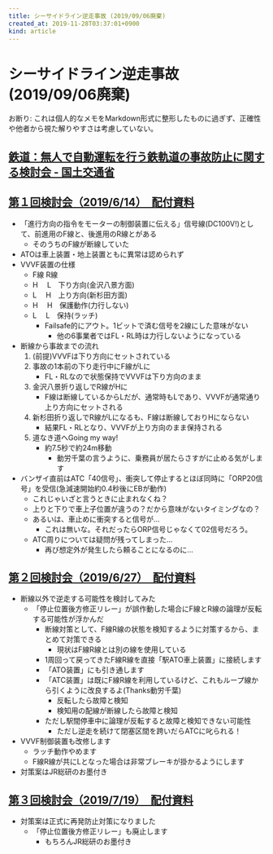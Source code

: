 ```yaml
---
title: シーサイドライン逆走事故 (2019/09/06廃棄)
created_at: 2019-11-28T03:37:01+0900
kind: article
---
```


# シーサイドライン逆走事故 (2019/09/06廃棄)

お断り: これは個人的なメモをMarkdown形式に整形したものに過ぎず、正確性や他者から視た解りやすさは考慮していない。


## [鉄道：無人で自動運転を行う鉄軌道の事故防止に関する検討会 - 国土交通省](https://www.mlit.go.jp/tetudo/tetudo_fr1_000059.html)


## [第１回検討会（2019/6/14）　配付資料](https://www.mlit.go.jp/common/001293678.pdf#page=6)

- 「進行方向の指令をモーターの制御装置に伝える」信号線(DC100V!)として、前進用のF線と、後進用のR線とがある
  - そのうちのF線が断線していた
- ATOは車上装置・地上装置ともに異常は認められず
- VVVF装置の仕様
  - F線 R線
  - H　 L　下り方向(金沢八景方面)
  - L　 H　上り方向(新杉田方面)
  - H　 H　保護動作(力行しない)
  - L　 L　保持(ラッチ)
    - Failsafe的にアウト。1ビットで済む信号を2線にした意味がない
      - 他の6事業者ではFL・RL時は力行しないようになっている
- 断線から事故までの流れ
  1. (前提)VVVFは下り方向にセットされている
  2. 事故の1本前の下り走行中にF線がLに
     - FL・RLなので状態保持でVVVFは下り方向のまま
  3. 金沢八景折り返しでR線がHに
     - F線は断線しているからLだが、通常時もLであり、VVVFが通常通り上り方向にセットされる
  4. 新杉田折り返しでR線がLになるも、F線は断線しておりHにならない
     - 結果FL・RLとなり、VVVFが上り方向のまま保持される
  5. 道なき道へGoing my way!
     - 約7.5秒で約24m移動
       - 動労千葉の言うように、乗務員が居たらさすがに止める気がします
- バンザイ直前はATC「40信号」、衝突して停止するとほぼ同時に「ORP20信号」を受信(急減速開始約0.4秒後にEBが動作)
  - これじゃいざと言うときに止まれなくね？
  - 上りと下りで車上子位置が違うの？だから意味がないタイミングなの？
  - あるいは、車止めに衝突すると信号が…
    - これは無いな。それだったらORP信号じゃなくて02信号だろう。
  - ATC周りについては疑問が残ってしまった…
    - 再び想定外が発生したら頼ることになるのに…


## [第２回検討会（2019/6/27）　配付資料](https://www.mlit.go.jp/common/001296082.pdf)

- 断線以外で逆走する可能性を検討してみた
  - 「停止位置後方修正リレー」が誤作動した場合にF線とR線の論理が反転する可能性が浮かんだ
    - 断線対策として、F線R線の状態を検知するように対策するから、まとめて対策できる
      - 現状はF線R線とは別の線を使用している
	- 1周回って戻ってきたF線R線を直接「駅ATO車上装置」に接続します
	- 「ATO装置」にも引き通します
	- 「ATC装置」は既にF線R線を利用しているけど、これもループ線から引くように改良するよ(Thanks動労千葉)
      - 反転したら故障と検知
      - 検知用の配線が断線したら故障と検知
	- ただし駅間停車中に論理が反転すると故障と検知できない可能性
	  - ただし逆走を続けて閉塞区間を跨いだらATCに叱られる！
- VVVF制御装置も改修します
  - ラッチ動作やめます
  - F線R線が共にLとなった場合は非常ブレーキが掛かるようにします
- 対策案はJR総研のお墨付き


## [第３回検討会（2019/7/19）　配付資料](https://www.mlit.go.jp/common/001300033.pdf)

- 対策案は正式に再発防止対策になりました
  - 「停止位置後方修正リレー」も廃止します
    - もちろんJR総研のお墨付き
